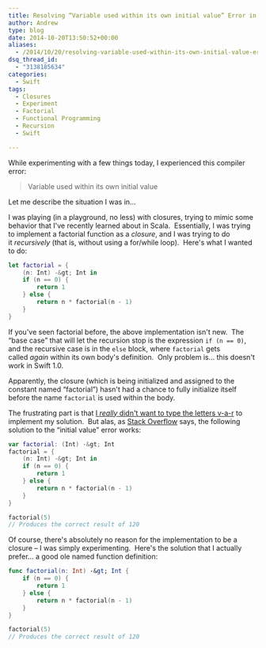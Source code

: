 ```yaml
---
title: Resolving “Variable used within its own initial value” Error in Swift
author: Andrew
type: blog
date: 2014-10-20T13:50:52+00:00
aliases:
  - /2014/10/20/resolving-variable-used-within-its-own-initial-value-error-in-swift-2/
dsq_thread_id:
  - "3138185634"
categories:
  - Swift
tags:
  - Closures
  - Experiment
  - Factorial
  - Functional Programming
  - Recursion
  - Swift

---
```

While experimenting with a few things today, I experienced this compiler error:

> Variable used within its own initial value

Let me describe the situation I was in&#8230;

I was playing (in a playground, no less) with closures, trying to mimic some behavior that I've recently learned about in Scala.  Essentially, I was trying to implement a factorial function as a _closure_, and I was trying to do it _recursively_ (that is, without using a for/while loop).  Here's what I wanted to do:

```swift
let factorial = {
    (n: Int) -&gt; Int in
    if (n == 0) {
        return 1
    } else {
        return n * factorial(n - 1)
    }
}
```

If you've seen factorial before, the above implementation isn't new.  The &#8220;base case&#8221; that will let the recursion stop is the expression `if (n == 0)`, and the recursive case is in the `else` block, where `factorial` gets called _again_ within its own body's definition.  Only problem is&#8230; this doesn't work in Swift 1.0.

Apparently, the closure (which is being initialized and assigned to the constant named &#8220;factorial&#8221;) hasn't had a chance to fully initialize itself before the name `factorial` is used within the body.

The frustrating part is that <a title="Rob Napier on Immutability and Swift" href="http://robnapier.net/llama-calculus" target="_blank">I <em>really</em> didn't want to type the letters v-a-r</a> to implement my solution.  But alas, as <a title="Stack Overflow - Handle Closure Recursively" href="http://stackoverflow.com/questions/25103534/how-to-handle-closure-recursivity" target="_blank">Stack Overflow</a> says, the following solution to the &#8220;initial value&#8221; error works:

```swift
var factorial: (Int) -&gt; Int
factorial = {
    (n: Int) -&gt; Int in
    if (n == 0) {
        return 1
    } else {
        return n * factorial(n - 1)
    }
}

factorial(5)
// Produces the correct result of 120
```

Of course, there's absolutely no reason for the implementation to be a closure – I was simply experimenting.  Here's the solution that I actually prefer&#8230; a good ole named function definition:

```swift
func factorial(n: Int) -&gt; Int {
    if (n == 0) {
        return 1
    } else {
        return n * factorial(n - 1)
    }
}

factorial(5)
// Produces the correct result of 120
```

&nbsp;